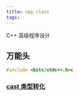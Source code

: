 ```yaml
---
title: cpp_class
tags:
---
```


C++ 高级程序设计

<!--more-->

## 万能头

```cpp
#include <bits/stdc++.h>c
```



### [cast 类型转化](./cpp-cast)



